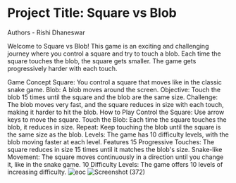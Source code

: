 # Project Title: Square vs Blob
Authors - Rishi Dhaneswar


Welcome to Square vs Blob! This game is an exciting and challenging journey where you control a square and try to touch a blob. Each time the square touches the blob, the square gets smaller. The game gets progressively harder with each touch.

Game Concept
Square: You control a square that moves like in the classic snake game.
Blob: A blob moves around the screen.
Objective: Touch the blob 15 times until the square and the blob are the same size.
Challenge: The blob moves very fast, and the square reduces in size with each touch, making it harder to hit the blob.
How to Play
Control the Square: Use arrow keys to move the square.
Touch the Blob: Each time the square touches the blob, it reduces in size.
Repeat: Keep touching the blob until the square is the same size as the blob.
Levels: The game has 10 difficulty levels, with the blob moving faster at each level.
Features
15 Progressive Touches: The square reduces in size 15 times until it matches the blob's size.
Snake-like Movement: The square moves continuously in a direction until you change it, like in the snake game.
10 Difficulty Levels: The game offers 10 levels of increasing difficulty.
![eoc](https://github.com/user-attachments/assets/542a2670-f8a4-4757-a8e0-cc0cbc81ce55)
![Screenshot (372)](https://github.com/user-attachments/assets/bdeed1d4-761e-4843-b244-d51404fc7261)

